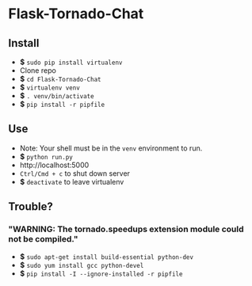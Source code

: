 Flask-Tornado-Chat
==================

## Install

* **$** `sudo pip install virtualenv`
* Clone repo
* **$** `cd Flask-Tornado-Chat`
* **$** `virtualenv venv`
* **$** `. venv/bin/activate`
* **$** `pip install -r pipfile`

## Use

* Note: Your shell must be in the `venv` environment to run.
* **$** `python run.py`
* http://localhost:5000
* `Ctrl/Cmd + c` to shut down server
* **$** `deactivate` to leave virtualenv

## Trouble?

### "WARNING: The tornado.speedups extension module could not be compiled."

* **$** `sudo apt-get install build-essential python-dev`
* **$** `sudo yum install gcc python-devel`
* **$** `pip install -I --ignore-installed -r pipfile`
